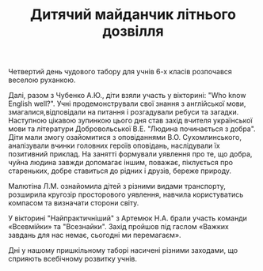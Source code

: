 ﻿---
title: Дитячий майданчик літнього дозвілля
---

Четвертий день чудового табору для учнів 6-х класів розпочався веселою руханкою.

Далі, разом з Чубенко А.Ю., діти взяли участь у вікторині: "Who know English well?". Учні продемонстрували свої знання з англійської мови, змагалися,відповідали на питання і розгадували ребуси та загадки. Наступною цікавою зупинкою цього дня став захід вчителя української мови та літератури Добровольської В.Е. "Людина починається з добра". Діти мали змогу озайомитися з оповіданнями В.О. Сухомлинського, аналізували вчинки головних героїв оповідань, наслідували їх позитивний приклад. На занятті формували уявлення про те, що добра, чуйна людина завжди допомагає іншим, поважає, піклується про стареньких, добре ставиться до рідних і друзів, береже природу.

Малютіна Л.М. ознайомила дітей з різними видами транспорту, розширила кругозір просторового уявлення, навчила користуватись компасом та визначати сторони світу.

У вікторині "Найпрактичніший" з Артемюк Н.А. брали участь команди «Всевмійки» та "Всезнайки". Захід пройшов під гаслом «Важких завдань для нас немає, сьогодні ми перемагаєм».

Дні у нашому пришкільному таборі насичені різними заходами, що сприяють всебічному розвитку учнів.

<slideshow />
